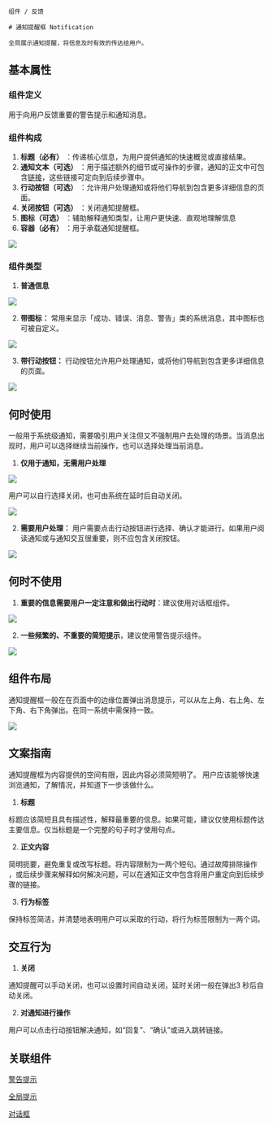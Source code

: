 `````
组件 / 反馈

# 通知提醒框 Notification

全局展示通知提醒，将信息及时有效的传达给用户。
`````

## 基本属性

### 组件定义

用于向用户反馈重要的警告提示和通知消息。

### 组件构成

1. **标题（必有）** ：传递核心信息，为用户提供通知的快速概览或直接结果。
2. **通知文本（可选）** ：用于描述额外的细节或可操作的步骤，通知的正文中可包含[链接](/docs/spec/Link)，这些链接可定向到后续步骤中。
3. **行动按钮（可选）** ：允许用户处理通知或将他们导航到包含更多详细信息的页面。
4. **关闭按钮（可选）** ：关闭通知提醒框。
5. **图标（可选）** ：辅助解释通知类型，让用户更快速、直观地理解信息
6. **容器（必有）** ：用于承载通知提醒框。

![](https://p1-arco.byteimg.com/tos-cn-i-uwbnlip3yd/60a7ff7253a14bc1ad612e5046c27cf4~tplv-uwbnlip3yd-image.image)

### 组件类型

1. **普通信息**

![](https://p1-arco.byteimg.com/tos-cn-i-uwbnlip3yd/864dd751201247f4a0cf2aac99b14b1b~tplv-uwbnlip3yd-image.image)

2. **带图标：** 常用来显示「成功、错误、消息、警告」类的系统消息，其中图标也可被自定义。

![](https://p1-arco.byteimg.com/tos-cn-i-uwbnlip3yd/0a7e733cdba848be847f245b6e4e7efc~tplv-uwbnlip3yd-image.image)

3. **带行动按钮：** 行动按钮允许用户处理通知，或将他们导航到包含更多详细信息的页面。

![](https://p1-arco.byteimg.com/tos-cn-i-uwbnlip3yd/49bf0f89c48246c7ad3f3e855a05fc1a~tplv-uwbnlip3yd-image.image)

## 何时使用

一般用于系统级通知，需要吸引用户关注但又不强制用户去处理的场景。当消息出现时，用户可以选择继续当前操作，也可以选择处理当前消息。

1. **仅用于通知，无需用户处理**

![](https://p1-arco.byteimg.com/tos-cn-i-uwbnlip3yd/5ed26e25034e4a5da203357468631209~tplv-uwbnlip3yd-image.image)

用户可以自行选择关闭，也可由系统在延时后自动关闭。

![](https://p1-arco.byteimg.com/tos-cn-i-uwbnlip3yd/b14cee629c1b495989314b2603cf9138~tplv-uwbnlip3yd-image.image)

2. **需要用户处理：** 用户需要点击行动按钮进行选择、确认才能进行。如果用户阅读通知或与通知交互很重要，则不应包含关闭按钮。

![](https://p1-arco.byteimg.com/tos-cn-i-uwbnlip3yd/b2b3c9d070b14b278f16d621872a44bb~tplv-uwbnlip3yd-image.image)

## 何时不使用

1. **重要的信息需要用户一定注意和做出行动时**：建议使用对话框组件。

![](https://p1-arco.byteimg.com/tos-cn-i-uwbnlip3yd/7ff0a949552246119643a993ae3269fb~tplv-uwbnlip3yd-image.image)

2. **一些频繁的、不重要的简短提示**，建议使用警告提示组件。

![](https://p1-arco.byteimg.com/tos-cn-i-uwbnlip3yd/622ace98d184450a8c0ceac1ab5af4eb~tplv-uwbnlip3yd-image.image)

## 组件布局

通知提醒框一般在在页面中的边缘位置弹出消息提示，可以从左上角、右上角、左下角、右下角弹出。在同一系统中需保持一致。

![](https://p1-arco.byteimg.com/tos-cn-i-uwbnlip3yd/3a7c202e32dc4265a85bc15e8b24753c~tplv-uwbnlip3yd-image.image)

## 文案指南

通知提醒框为内容提供的空间有限，因此内容必须简短明了。 用户应该能够快速浏览通知，了解情况，并知道下一步该做什么。

1. **标题**

标题应该简短且具有描述性，解释最重要的信息。如果可能，建议仅使用标题传达主要信息。仅当标题是一个完整的句子时才使用句点。

2. **正文内容**

简明扼要，避免重复或改写标题。将内容限制为一两个短句。通过故障排除操作 ，或后续步骤来解释如何解决问题，可以在通知正文中包含将用户重定向到后续步骤的链接。

3. **行为标签**

保持标签简洁，并清楚地表明用户可以采取的行动，将行为标签限制为一两个词。

## 交互行为

1. **关闭**

通知提醒可以手动关闭，也可以设置时间自动关闭，延时关闭一般在弹出3 秒后自动关闭。

2. **对通知进行操作**

用户可以点击行动按钮解决通知，如“回复”、“确认”或进入跳转链接。

## 关联组件

[警告提示](/react/components/alert)

[全局提示](/react/components/message)

[对话框](/react/components/modal)
